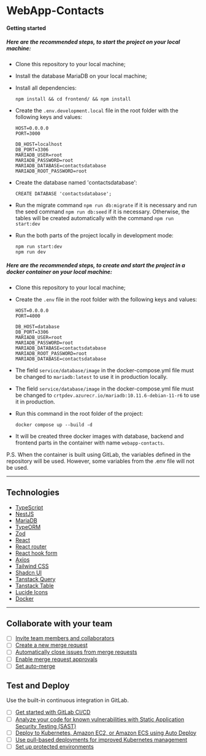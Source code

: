 # WebApp-Contacts

#### Getting started

##### Here are the recommended steps, to start the project on your local machine:

- Clone this repository to your local machine;

- Install the database MariaDB on your local machine;

- Install all dependencies:

  ```
  npm install && cd frontend/ && npm install
  ```

- Create the `.env.development.local` file in the root folder with the following keys and values:

  ```
  HOST=0.0.0.0
  PORT=3000

  DB_HOST=localhost
  DB_PORT=3306
  MARIADB_USER=root
  MARIADB_PASSWORD=root
  MARIADB_DATABASE=contactsdatabase
  MARIADB_ROOT_PASSWORD=root
  ```

- Create the database named 'contactsdatabase':

  ```
  CREATE DATABASE 'contactsdatabase';
  ```

- Run the migrate command `npm run db:migrate` if it is necessary and run the seed command `npm run db:seed` if it is necessary.
  Otherwise, the tables will be created automatically with the command `npm run start:dev`

- Run the both parts of the project locally in development mode:

  ```
  npm run start:dev
  npm run dev
  ```

##### Here are the recommended steps, to create and start the project in a docker container on your local machine:

- Clone this repository to your local machine;

- Create the `.env` file in the root folder with the following keys and values:

  ```
  HOST=0.0.0.0
  PORT=4000

  DB_HOST=database
  DB_PORT=3306
  MARIADB_USER=root
  MARIADB_PASSWORD=root
  MARIADB_DATABASE=contactsdatabase
  MARIADB_ROOT_PASSWORD=root
  MARIADB_DATABASE=contactsdatabase
  ```

- The field `service/database/image` in the docker-compose.yml file must be changed to `mariadb:latest` to use it in production locally.
- The field `service/database/image` in the docker-compose.yml file must be changed to `crtpdev.azurecr.io/mariadb:10.11.6-debian-11-r6` to use it in production.

- Run this command in the root folder of the project:

  ```
  docker compose up --build -d
  ```

- It will be created three docker images with database, backend and frontend parts in the container with name `webapp-contacts`.

P.S. When the container is built using GitLab, the variables defined in the repository will be used. However, some variables from the .env file will not be used.

---

## Technologies

- [TypeScript](https://www.typescriptlang.org/)
- [NestJS](https://docs.nestjs.com/)
- [MariaDB](https://mariadb.org/)
- [TypeORM](https://typeorm.io/)
- [Zod](https://zod.dev/)
- [React](https://react.dev/)
- [React router](https://reactrouter.com/en/main)
- [React hook form](https://react-hook-form.com/)
- [Axios](https://axios-http.com/)
- [Tailwind CSS](https://tailwindcss.com/)
- [Shadcn UI](https://ui.shadcn.com/)
- [Tanstack Query](https://tanstack.com/)
- [Tanstack Table](https://tanstack.com/table/latest)
- [Lucide Icons](https://lucide.dev/)
- [Docker](https://www.docker.com/)

---

## Collaborate with your team

- [ ] [Invite team members and collaborators](https://docs.gitlab.com/ee/user/project/members/)
- [ ] [Create a new merge request](https://docs.gitlab.com/ee/user/project/merge_requests/creating_merge_requests.html)
- [ ] [Automatically close issues from merge requests](https://docs.gitlab.com/ee/user/project/issues/managing_issues.html#closing-issues-automatically)
- [ ] [Enable merge request approvals](https://docs.gitlab.com/ee/user/project/merge_requests/approvals/)
- [ ] [Set auto-merge](https://docs.gitlab.com/ee/user/project/merge_requests/merge_when_pipeline_succeeds.html)

## Test and Deploy

Use the built-in continuous integration in GitLab.

- [ ] [Get started with GitLab CI/CD](https://docs.gitlab.com/ee/ci/quick_start/index.html)
- [ ] [Analyze your code for known vulnerabilities with Static Application Security Testing (SAST)](https://docs.gitlab.com/ee/user/application_security/sast/)
- [ ] [Deploy to Kubernetes, Amazon EC2, or Amazon ECS using Auto Deploy](https://docs.gitlab.com/ee/topics/autodevops/requirements.html)
- [ ] [Use pull-based deployments for improved Kubernetes management](https://docs.gitlab.com/ee/user/clusters/agent/)
- [ ] [Set up protected environments](https://docs.gitlab.com/ee/ci/environments/protected_environments.html)
